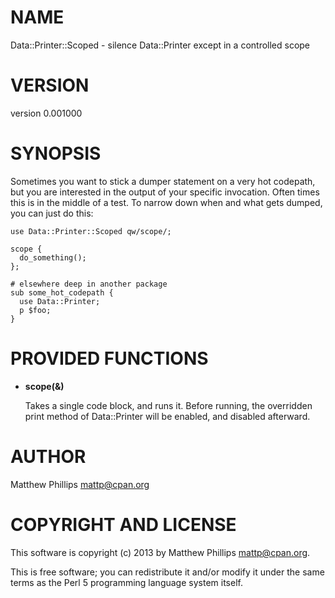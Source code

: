 # NAME

Data::Printer::Scoped - silence Data::Printer except in a controlled scope

# VERSION

version 0.001000

# SYNOPSIS

Sometimes you want to stick a dumper statement on a very hot codepath, but you
are interested in the output of your specific invocation. Often times this is
in the middle of a test. To narrow down when and what gets dumped, you can just
do this:

    use Data::Printer::Scoped qw/scope/;

    scope {
      do_something();
    };

    # elsewhere deep in another package
    sub some_hot_codepath {
      use Data::Printer;
      p $foo;
    }

# PROVIDED FUNCTIONS

- __scope(&)__

    Takes a single code block, and runs it. Before running, the overridden print
    method of Data::Printer will be enabled, and disabled afterward.

# AUTHOR

Matthew Phillips <mattp@cpan.org>

# COPYRIGHT AND LICENSE

This software is copyright (c) 2013 by Matthew Phillips <mattp@cpan.org>.

This is free software; you can redistribute it and/or modify it under
the same terms as the Perl 5 programming language system itself.
